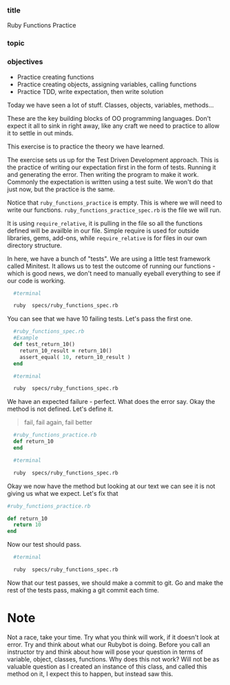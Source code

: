 ### title

Ruby Functions Practice

### topic

### objectives
* Practice creating functions
* Practice creating objects, assigning variables, calling functions
* Practice TDD, write expectation, then write solution

Today we have seen a lot of stuff.  Classes, objects, variables, methods...

These are the key building blocks of OO programming languages.  Don't expect it all to sink in right away, like any craft we need to practice to allow it to settle in out minds.

This exercise is to practice the theory we have learned.

The exercise sets us up for the Test Driven Development approach.  This is the practice of writing our expectation first in the form of tests.  Running it and generating the error. Then writing the program to make it work.  Commonly the expectation is written using a test suite.  We won't do that just now,  but the practice is the same.

Notice that `ruby_functions_practice` is empty.  This is where we will need to write our functions.
`ruby_functions_practice_spec.rb` is the file we will run.

It is using `require_relative`,  it is pulling in the file so all the functions defined will be availble in our file. Simple require is used for outside libraries, gems, add-ons, while `require_relative` is for files in our own directory structure.

In here, we have a bunch of "tests". We are using a little test framework called Minitest. It allows us to test the outcome of running our functions - which is good news, we don't need to manually eyeball everything to see if our code is working.

```bash
  #terminal

  ruby  specs/ruby_functions_spec.rb
```

You can see that we have 10 failing tests. Let's pass the first one.

```ruby
  #ruby_functions_spec.rb
  #Example
  def test_return_10()
    return_10_result = return_10()
    assert_equal( 10, return_10_result )
  end
```

```bash
  #terminal

  ruby  specs/ruby_functions_spec.rb
```

We have an expected failure - perfect.  What does the error say. Okay the method is not defined.  Let's define it.

> fail, fail again, fail better

```ruby
  #ruby_functions_practice.rb
  def return_10
  end
```

```bash
  #terminal

  ruby  specs/ruby_functions_spec.rb
```

Okay we now have the method but looking at our text we can see it is not giving us what we expect. Let's fix that

```ruby
#ruby_functions_practice.rb

def return_10
  return 10
end
```

Now our test should pass.

```bash
  #terminal

  ruby  specs/ruby_functions_spec.rb
```

Now that our test passes, we should make a commit to git. Go and make the rest of the tests pass, making a git commit each time.

# Note
Not a race, take your time. Try what you think will work, if it doesn't look at error.  Try and think about what our Rubybot is doing. Before you call an instructor try and think about how will pose your question in terms of variable, object, classes, functions.  Why does this not work? Will not be as valuable question as I created an instance of this class,  and called this method on it,  I expect this to happen,  but instead saw this.
